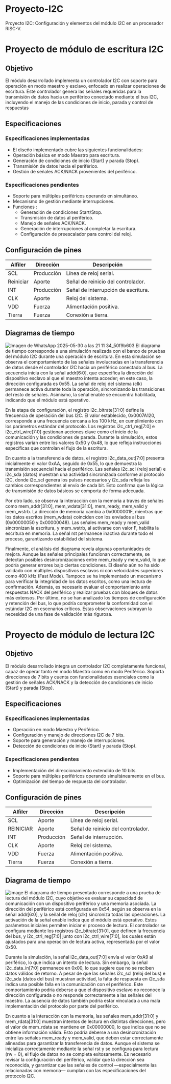 # Proyecto-I2C
Proyecto I2C: Configuración y elementos del módulo I2C en un procesador RISC-V.
# Proyecto de módulo de escritura I2C
## Objetivo
El módulo desarrollado implementa un controlador I2C con soporte para operación en modo maestro y esclavo, enfocado en realizar operaciones de escritura. Este controlador genera las señales requeridas para la transmisión de datos hacia un periférico conectado mediante el bus I2C, incluyendo el manejo de las condiciones de inicio, parada y control de respuestas 
## Especificaciones
### Especificaciones implementadas
- El diseño implementado cubre las siguientes funcionalidades:
- Operación básica en modo Maestro para escritura.
- Generación de condiciones de inicio (Start) y parada (Stop).
- Transmisión de datos hacia el periférico.
- Gestión de señales ACK/NACK provenientes del periférico.
### Especificaciones pendientes 
- Soporte para múltiples periféricos operando en simultáneo.
- Mecanismo de gestión mediante interrupciones.
- Funciones :
  - Generación de condiciones Start/Stop.
  - Transmisión de datos al periférico.
  - Manejo de señales ACK/NACK.
  - Generación de interrupciones al completar la escritura.
  - Configuración de preescalador para control del reloj.
## Configuración de pines
| Alfiler     | Dirección   | Descripción           |
| ----------- | ----------- |---------------------- |
| SCL         | Producción  | Línea de reloj serial.|
| Reiniciar   | Aporte      | Señal de reinicio del controlador.  |
| INT	        | Producción	| Señal de interrupción de escritura. |
| CLK	        | Aporte	    | Reloj del sistema.                |
| VDD	        | Fuerza	    | Alimentación positiva.            |
| Tierra	    | Fuerza	    | Conexión a tierra.                |

## Diagramas de tiempo
![Imagen de WhatsApp 2025-05-30 a las 21 11 34_50f9b603](https://github.com/user-attachments/assets/4f54513b-4149-4059-821e-b0a11729304d)
El diagrama de tiempo corresponde a una simulación realizada con el banco de pruebas del módulo I2C durante una operación de escritura. En esta simulación se observa el comportamiento de las señales involucradas en la transferencia de datos desde el controlador I2C hacia un periférico conectado al bus. La secuencia inicia con la señal addr[6:0], que especifica la dirección del dispositivo esclavo al que el maestro intenta acceder; en este caso, la dirección configurada es 0x55. La señal de reloj del sistema (clk) permanece activa durante toda la operación, sincronizando las transiciones del resto de señales. Asimismo, la señal enable se encuentra habilitada, indicando que el módulo está operativo.

En la etapa de configuración, el registro i2c_bitrate[31:0] define la frecuencia de operación del bus I2C. El valor establecido, 0x0007A120, corresponde a una frecuencia cercana a los 100 kHz, en cumplimiento con los parámetros estándar del protocolo. Los registros i2c_ctrl_reg[7:0] e i2c_ctrl_wire[7:0] gestionan acciones clave como el inicio de la comunicación y las condiciones de parada. Durante la simulación, estos registros varían entre los valores 0x50 y 0x48, lo que refleja instrucciones específicas que controlan el flujo de la escritura.

En cuanto a la transferencia de datos, el registro i2c_data_out[7:0] presenta inicialmente el valor 0xAA, seguido de 0x55, lo que demuestra la transmisión secuencial hacia el periférico. Las señales i2c_scl (reloj serial) e i2c_sda (datos) muestran una actividad sincronizada conforme al protocolo I2C, donde i2c_scl genera los pulsos necesarios y i2c_sda refleja los cambios correspondientes al envío de cada bit. Esto confirma que la lógica de transmisión de datos básicos se comporta de forma adecuada.

Por otro lado, se observa la interacción con la memoria a través de señales como mem_addr[31:0], mem_wdata[31:0], mem_ready, mem_valid y mem_wstrb. La dirección de memoria cambia a 0x0000001F, mientras que los datos escritos (mem_wdata) coinciden con los enviados al bus (0x00000050 y 0x00000048). Las señales mem_ready y mem_valid sincronizan la escritura, y mem_wstrb, al activarse con valor F, habilita la escritura en memoria. La señal rst permanece inactiva durante todo el proceso, garantizando estabilidad del sistema.

Finalmente, el análisis del diagrama revela algunas oportunidades de mejora. Aunque las señales principales funcionan correctamente, se detectan posibles desincronizaciones entre mem_ready y mem_valid, lo que podría generar errores bajo ciertas condiciones. El diseño aún no ha sido validado con múltiples dispositivos esclavos ni con velocidades superiores como 400 kHz (Fast Mode). Tampoco se ha implementado un mecanismo para verificar la integridad de los datos escritos, como una lectura de confirmación. Además, es necesario evaluar el comportamiento ante respuestas NACK del periférico y realizar pruebas con bloques de datos más extensos. Por último, no se han analizado los tiempos de configuración y retención del bus, lo que podría comprometer la conformidad con el estándar I2C en escenarios críticos. Estas observaciones subrayan la necesidad de una fase de validación más rigurosa.

# Proyecto de módulo de lectura I2C
## Objetivo
El módulo desarrollado integra un controlador I2C completamente funcional, capaz de operar tanto en modo Maestro como en modo Periférico. Soporta direcciones de 7 bits y cuenta con funcionalidades esenciales como la gestión de señales ACK/NACK y la detección de condiciones de inicio (Start) y parada (Stop).
## Especificaciones 
### Especificaciones implementadas
- Operación en modo Maestro y Periférico.
- Configuración y manejo de direcciones I2C de 7 bits.
- Soporte para generación y manejo de interrupciones.
- Detección de condiciones de inicio (Start) y parada (Stop).
### Especificaciones pendientes
- Implementación del direccionamiento extendido de 10 bits.
- Soporte para múltiples periféricos operando simultáneamente en el bus.
- Optimización del tiempo de respuesta del controlador.
## Configuración de pines
| Alfiler     | Dirección   | Descripción           |
| ----------- | ----------- |---------------------- |
| SCL	        | Aporte	    | Línea de reloj serial. |
| REINICIAR	  | Aporte	    | Señal de reinicio del controlador. |
| INT	        | Producción	| Señal de interrupción. |
| CLK	        | Aporte	    | Reloj del sistema. |
| VDD	        | Fuerza	    | Alimentación positiva. |
| Tierra	    | Fuerza	    | Conexión a tierra. |
## Diagrama de tiempo
![image](https://github.com/user-attachments/assets/df120719-bc32-41bd-8c56-9907d3604dc4)
El diagrama de tiempo presentado corresponde a una prueba de lectura del módulo I2C, cuyo objetivo es evaluar su capacidad de comunicación con un dispositivo periférico y una memoria asociada. La dirección del periférico está configurada en 0x54, según se observa en la señal addr[6:0], y la señal de reloj (clk) sincroniza todas las operaciones. La activación de la señal enable indica que el módulo está operativo. Estos parámetros iniciales permiten iniciar el proceso de lectura. El controlador se configura mediante los registros i2c_bitrate[31:0], que definen la frecuencia del bus, y i2c_ctrl_reg[7:0] junto con i2c_ctrl_wire[7:0], los cuales están ajustados para una operación de lectura activa, representada por el valor 0x50.

Durante la simulación, la señal i2c_data_out[7:0] envía el valor 0xA9 al periférico, lo que indica un intento de lectura. Sin embargo, la señal i2c_data_in[7:0] permanece en 0x00, lo que sugiere que no se reciben datos válidos de retorno. A pesar de que las señales i2c_scl (reloj del bus) e i2c_sda (datos del bus) muestran actividad, la falta de respuesta en i2c_sda indica una posible falla en la comunicación con el periférico. Este comportamiento podría deberse a que el dispositivo esclavo no reconoce la dirección configurada o no responde correctamente a las señales del maestro. La ausencia de datos también podría estar vinculada a una mala implementación del protocolo por parte del periférico.

En cuanto a la interacción con la memoria, las señales mem_addr[31:0] y mem_rdata[31:0] muestran intentos de lectura en distintas direcciones, pero el valor de mem_rdata se mantiene en 0x00000000, lo que indica que no se obtiene información válida. Esto podría deberse a una desincronización entre las señales mem_ready y mem_valid, que deben estar correctamente alineadas para garantizar la transferencia de datos. Aunque el sistema se inicializa correctamente mediante la señal rst y se configura para lectura (rw = 0), el flujo de datos no se completa exitosamente. Es necesario revisar la configuración del periférico, validar que la dirección sea reconocida, y garantizar que las señales de control —especialmente las relacionadas con memoria— cumplan con las especificaciones del protocolo I2C.
